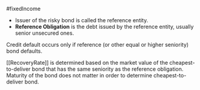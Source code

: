 #fixedIncome 

- Issuer of the risky bond is called the reference entity. 
- **Reference Obligation** is the debt issued by the reference entity, usually senior unsecured ones. 

Credit default occurs only if reference (or other equal or higher seniority) bond defaults. 

[[RecoveryRate]] is determined based on the market value of the cheapest-to-deliver bond that has the same seniority as the reference obligation. Maturity of the bond does not matter in order to determine cheapest-to-deliver bond. 